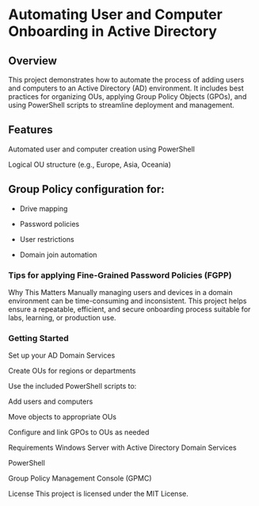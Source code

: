 # Automating User and Computer Onboarding in Active Directory
## Overview
This project demonstrates how to automate the process of adding users and computers to an Active Directory (AD) environment. It includes best practices for organizing OUs, applying Group Policy Objects (GPOs), and using PowerShell scripts to streamline deployment and management.

## Features
Automated user and computer creation using PowerShell

Logical OU structure (e.g., Europe, Asia, Oceania)

## Group Policy configuration for:

- Drive mapping

- Password policies

- User restrictions

- Domain join automation

### Tips for applying Fine-Grained Password Policies (FGPP)

Why This Matters
Manually managing users and devices in a domain environment can be time-consuming and inconsistent. This project helps ensure a repeatable, efficient, and secure onboarding process suitable for labs, learning, or production use.

### Getting Started
Set up your AD Domain Services

Create OUs for regions or departments

Use the included PowerShell scripts to:

Add users and computers

Move objects to appropriate OUs

Configure and link GPOs to OUs as needed

Requirements
Windows Server with Active Directory Domain Services

PowerShell

Group Policy Management Console (GPMC)

License
This project is licensed under the MIT License.

